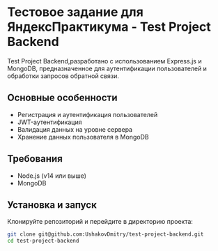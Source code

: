 # Тестовое задание для ЯндексПрактикума - Test Project Backend

Test Project Backend,разработано с использованием  Express.js и MongoDB, предназначенное для аутентификации пользователей и обработки запросов обратной связи.

## Основные особенности

- Регистрация и аутентификация пользователей
- JWT-аутентификация
- Валидация данных на уровне сервера
- Хранение данных пользователя в MongoDB

## Требования

- Node.js (v14 или выше)
- MongoDB

## Установка и запуск

 Клонируйте репозиторий и перейдите в директорию проекта:

```bash
git clone git@github.com:UshakovDmitry/test-project-backend.git
cd test-project-backend
